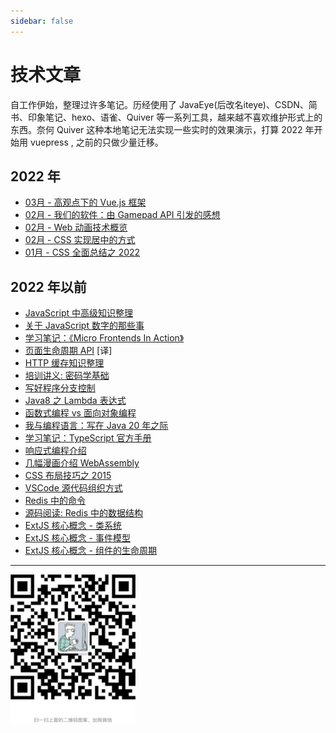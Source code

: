 ```yaml
---
sidebar: false
---
```


# 技术文章

自工作伊始，整理过许多笔记。历经使用了 JavaEye(后改名iteye)、CSDN、简书、印象笔记、hexo、语雀、Quiver 等一系列工具，越来越不喜欢维护形式上的东西。奈何 Quiver 这种本地笔记无法实现一些实时的效果演示，打算 2022 年开始用 vuepress , 之前的只做少量迁移。

## 2022 年

* [03月 - 高观点下的 Vue.js 框架](./n2203_vue_advanced_standpoint/README.md)
* [02月 - 我们的软件：由 Gamepad API 引发的感想](./n2202_thinking_in_software/README.md)
* [02月 - Web 动画技术概览](./n2202_web_animation/README.md)
* [02月 - CSS 实现居中的方式](./n2202_centering_in_css/README.md)
* [01月 - CSS 全面总结之 2022](./n2201_css_summary/README.md)

## 2022 年以前

* [JavaScript 中高级知识整理](./migrate/JavaScript中高级知识整理.md)
* [关于 JavaScript 数字的那些事](./migrate/关于JavaScript数字的那些事.md)
* [学习笔记：《Micro Frontends In Action》](./migrate/Micro_Frontends_In_Action.md)
* [页面生命周期 API](./migrate/页面生命周期API.md) [译]
* [HTTP 缓存知识整理](./migrate/HTTP缓存知识整理.md)
* [培训讲义: 密码学基础](./migrate/培训讲义_密码学基础.md)
* [写好程序分支控制](./migrate/写好程序分支控制.md)
* [Java8 之 Lambda 表达式](./migrate/Java8之Lambda表达式.md)
* [函数式编程 vs 面向对象编程](./migrate/函数式编程vs面向对象编程.md)
* [我与编程语言：写在 Java 20 年之际](./migrate/my_java_20_years.md)
* [学习笔记：TypeScript 官方手册](./migrate/TypeScript官方手册学习笔记.md)
* [响应式编程介绍](./migrate/响应式编程介绍.md)
* [几幅漫画介绍 WebAssembly](./migrate/几幅漫画介绍WebAssembly.md)
* [CSS 布局技巧之 2015](./migrate/CSS布局技巧.md)
* [VSCode 源代码组织方式](./migrate/VSCode源代码组织方式.md)
* [Redis 中的命令](./migrate/Redis中的命令.md)
* [源码阅读: Redis 中的数据结构](./migrate/Redis中的数据结构.md)
* [ExtJS 核心概念 - 类系统](./migrate/coding-extjs-classsystem/README.md)
* [ExtJS 核心概念 - 事件模型](./migrate/coding-extjs-event/README.md)
* [ExtJS 核心概念 - 组件的生命周期](./migrate/coding-extjs-lifecycle/README.md)

---

<img src="./wechat.jpg" style="width:200px"/>